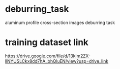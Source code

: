 # deburring_task
aluminum profile cross-section images deburring task
# training dataset link
https://drive.google.com/file/d/13kim2ZX-llNYUSLCkx8dd7hA_bhQIuEN/view?usp=drive_link
